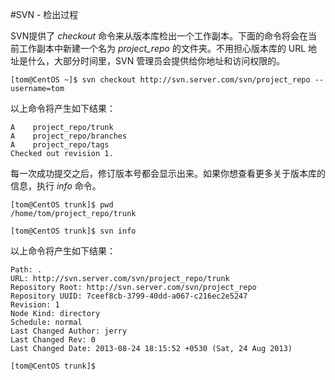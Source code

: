 #SVN - 检出过程

SVN提供了 *checkout* 命令来从版本库检出一个工作副本。下面的命令将会在当前工作副本中新建一个名为 *project_repo* 的文件夹。不用担心版本库的 URL 地址是什么，大部分时间里，SVN 管理员会提供给你地址和访问权限的。

```
[tom@CentOS ~]$ svn checkout http://svn.server.com/svn/project_repo --username=tom
```

以上命令将产生如下结果：

```
A    project_repo/trunk
A    project_repo/branches
A    project_repo/tags
Checked out revision 1.
```

每一次成功提交之后，修订版本号都会显示出来。如果你想查看更多关于版本库的信息，执行 *info* 命令。

```
[tom@CentOS trunk]$ pwd
/home/tom/project_repo/trunk

[tom@CentOS trunk]$ svn info
```

以上命令将产生如下结果：

```
Path: .
URL: http://svn.server.com/svn/project_repo/trunk
Repository Root: http://svn.server.com/svn/project_repo
Repository UUID: 7ceef8cb-3799-40dd-a067-c216ec2e5247
Revision: 1
Node Kind: directory
Schedule: normal
Last Changed Author: jerry
Last Changed Rev: 0
Last Changed Date: 2013-08-24 18:15:52 +0530 (Sat, 24 Aug 2013)

[tom@CentOS trunk]$ 
```
